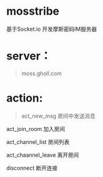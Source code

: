 # mosstribe
基于Socket.io 开发摩斯密码IM服务器

# server：
>moss.gholl.com 

# action: 
>act_new_msg 房间中发送消息 

act_join_room 加入房间 

act_channel_list 房间列表 

act_chaannel_leave 离开房间 

disconnect 断开连接

